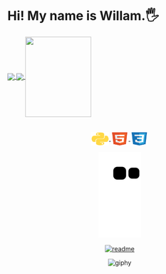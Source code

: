 <h1> Hi! My name is Willam.🖐 </h1>

<div>
  <a href="https://github.com/Aquariis001">
  <img height="180em"   align="center" src="https://github-readme-stats.vercel.app/api?username=Aquariis001&show_icons=true&theme=react&include_all_commits=true&count_private=true"/>
  <img height="180em"  align="center" src="https://github-readme-stats.vercel.app/api/top-langs/?username=ELLEN2121&layout=compact&langs_count=7&theme=react" />

  <img align="center" width="148" height="180" src="https://media1.tenor.com/images/68e8337fb4eb7e40645d832c64762a8b/tenor.gif?itemid=19443613">
</div>
 <br>
<div  align="center"> 
  <div style="display: inline_block"><br>
  <img align="center" alt="Python" height="30" width="40" src="https://raw.githubusercontent.com/devicons/devicon/master/icons/python/python-plain.svg">
  <img align="center" alt="HTML" height="30" width="40" src="https://raw.githubusercontent.com/devicons/devicon/master/icons/html5/html5-original.svg">
  <img align="center" alt="CSS" height="30" width="40" src="https://raw.githubusercontent.com/devicons/devicon/master/icons/css3/css3-original.svg">

 
    

  
  
  ![Snake animation](https://github.com/Aquariis001/Aquariis001/blob/output/github-contribution-grid-snake.svg)
 
</div>
  
   
  [![readme](https://github-readme-stats.vercel.app/api/pin/?username=Aquariis001&repo=Aquariis001&theme=react)](https://github.com/Aquariis001/Aquariis001)
 


![giphy](https://thumbs.gfycat.com/SoftImprobableAtlanticspadefish-size_restricted.gif)
